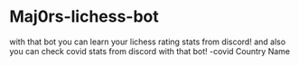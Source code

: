 # Maj0rs-lichess-bot
with that bot you can learn your lichess rating stats from discord!
and also you can check covid stats from discord with that bot! -covid Country Name
